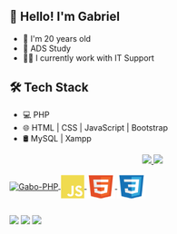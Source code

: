 ## 🤟 Hello! I'm Gabriel

- 👀 I'm 20 years old 
- 🧩 ADS Study
- 🧑‍💻 I currently work with IT Support 

## 🛠 Tech Stack 
- 💻   PHP 
- 🌐   HTML | CSS | JavaScript | Bootstrap 
- 🛢    MySQL | Xampp 

<div align="center">
  <a href="https://github.com/gabronx">
  <img height="150em" src="https://github-readme-stats.vercel.app/api?username=gabronx&show_icons=true&theme=highcontrast&include_all_commits=true&count_private=true"/>
  <img height="150em" src="https://github-readme-stats.vercel.app/api/top-langs/?username=gabronx&layout=compact&langs_count=7&theme=highcontrast"/>
</div>

 <div style="display: inline_block"><br>

  <img align="center" alt="Gabo-PHP" height="42" width="50" src="https://cdn.jsdelivr.net/gh/devicons/devicon/icons/php/php-original.svg" />
   
   <img align="center" alt="Gabo-Js" width="42" src="https://raw.githubusercontent.com/devicons/devicon/master/icons/javascript/javascript-plain.svg" />
       
   <img align="center" alt="Gabo-HTML" height="42" width="50" src="https://raw.githubusercontent.com/devicons/devicon/master/icons/html5/html5-original.svg" />
   
   <img align="center" alt="Gabo-CSS" height="42" width="50" src="https://raw.githubusercontent.com/devicons/devicon/master/icons/css3/css3-original.svg" />
   
  ##

<div>  
   <a href="https://instagram.com/_gabronx" target="_blank"><img src="https://img.shields.io/badge/-Instagram-%23E4405F?style=for-the-badge&logo=instagram&logoColor=white" target="_blank"></a>  
   <a href = "mailto:fabiogabriel.sonic@gmail.com"><img src="https://img.shields.io/badge/-Gmail-%23333?style=for-the-badge&logo=gmail&logoColor=white" target="_blank"></a>
   <a href="https://www.linkedin.com/in/fabio-gabriel-11b495225" target="_blank"><img src="https://img.shields.io/badge/-LinkedIn-%230077B5?style=for-the-badge&logo=linkedin&logoColor=white" target="_blank"></a>
</div>
   
  
